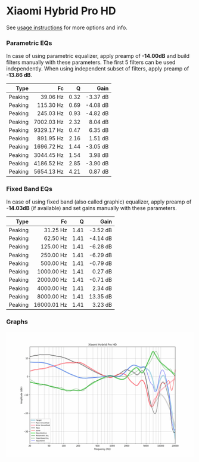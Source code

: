 # Xiaomi Hybrid Pro HD
See [usage instructions](https://github.com/jaakkopasanen/AutoEq#usage) for more options and info.

### Parametric EQs
In case of using parametric equalizer, apply preamp of **-14.00dB** and build filters manually
with these parameters. The first 5 filters can be used independently.
When using independent subset of filters, apply preamp of **-13.86 dB**.

| Type    | Fc         |    Q | Gain     |
|--------:|-----------:|-----:|---------:|
| Peaking | 39.06 Hz   | 0.32 | -3.37 dB |
| Peaking | 115.30 Hz  | 0.69 | -4.08 dB |
| Peaking | 245.03 Hz  | 0.93 | -4.82 dB |
| Peaking | 7002.03 Hz | 2.32 | 8.04 dB  |
| Peaking | 9329.17 Hz | 0.47 | 6.35 dB  |
| Peaking | 891.95 Hz  | 2.16 | 1.51 dB  |
| Peaking | 1696.72 Hz | 1.44 | -3.05 dB |
| Peaking | 3044.45 Hz | 1.54 | 3.98 dB  |
| Peaking | 4186.52 Hz | 2.85 | -3.90 dB |
| Peaking | 5654.13 Hz | 4.21 | 0.87 dB  |

### Fixed Band EQs
In case of using fixed band (also called graphic) equalizer, apply preamp of **-14.03dB**
(if available) and set gains manually with these parameters.

| Type    | Fc          |    Q | Gain     |
|--------:|------------:|-----:|---------:|
| Peaking | 31.25 Hz    | 1.41 | -3.52 dB |
| Peaking | 62.50 Hz    | 1.41 | -4.14 dB |
| Peaking | 125.00 Hz   | 1.41 | -6.28 dB |
| Peaking | 250.00 Hz   | 1.41 | -6.29 dB |
| Peaking | 500.00 Hz   | 1.41 | -0.79 dB |
| Peaking | 1000.00 Hz  | 1.41 | 0.27 dB  |
| Peaking | 2000.00 Hz  | 1.41 | -0.71 dB |
| Peaking | 4000.00 Hz  | 1.41 | 2.34 dB  |
| Peaking | 8000.00 Hz  | 1.41 | 13.35 dB |
| Peaking | 16000.01 Hz | 1.41 | 3.23 dB  |

### Graphs
![](./Xiaomi%20Hybrid%20Pro%20HD.png)